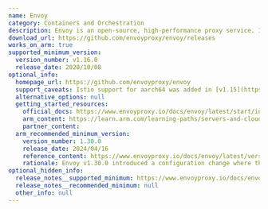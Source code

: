 ```yaml
---
name: Envoy
category: Containers and Orchestration
description: Envoy is an open-source, high-performance proxy service. It is designed to be a scalable, flexible, and low-latency service proxy, particularly well-suited for microservice architectures and containerized applications.
download_url: https://github.com/envoyproxy/envoy/releases
works_on_arm: true
supported_minimum_version:
  version_number: v1.16.0
  release_date: 2020/10/08
optional_info:
  homepage_url: https://github.com/envoyproxy/envoy
  support_caveats: Istio support for aarch64 was added in [v1.15](https://istio.io/latest/news/releases/1.15.x/announcing-1.15/change-notes/) (Aug-31-2022). Istio and Envoy are often used together.
  alternative_options: null
  getting_started_resources:
    official_docs: https://www.envoyproxy.io/docs/envoy/latest/start/install#install-envoy-on-ubuntu
    arm_content: https://learn.arm.com/learning-paths/servers-and-cloud-computing/envoy/
    partner_content:
  arm_recommended_minimum_version:
    version_number: 1.30.0
    release_date: 2024/04/16
    reference_content: https://www.envoyproxy.io/docs/envoy/latest/version_history/v1.30/v1.30.0
    rationale: Envoy v1.30.0 introduced a configuration change where the envoy.restart_features.use_fast_protobuf_hash feature was enabled by default. This adjustment is expected to enhance the performance of hash operations by 2x to 10x and reduce configuration update times by 10-25%. While these improvements are general and not exclusive to any specific architecture, they may positively impact performance on Arm-based systems.
optional_hidden_info:
  release_notes__supported_minimum: https://www.envoyproxy.io/docs/envoy/v1.16.0/version_history/current#new-features
  release_notes__recommended_minimum: null
  other_info: null
---
```

